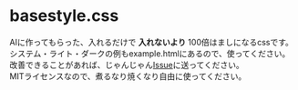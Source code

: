 # basestyle.css
AIに作ってもらった、入れるだけで **入れないより** 100倍はましになるcssです。システム・ライト・ダークの例もexample.htmlにあるので、使ってください。  
改善できることがあれば、じゃんじゃん[Issue](https://github.com/shizukani-cp/basestyle.css/issues)に送ってください。  
MITライセンスなので、煮るなり焼くなり自由に使ってください。
